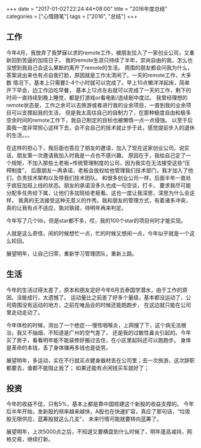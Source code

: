 +++
date = "2017-01-02T22:24:44+08:00"
title = "2016年度总结"
categories = ["心情随笔"]
tags = ["2016", "总结"]
+++

## 工作

今年4月，我放弃了我梦寐以求的remote工作，被朋友拉入了一家创业公司，又重新回到苦逼的加班日子。
我的remote生涯只持续了半年，崇尚自由的我，怎么也没想到我自己会这么果断的离开了remote的生活。
周围的朋友都会问我为什么，答案说出来也有点自我打脸，原因就是工作太清闲了。一天的remote工作，大多数
情况下，基本上只需要2-4个小时就可以完成了。早上10点懒洋洋起床，简单开下早会，边工作边吃早餐，
基本上12点左右就可以完成了一天的工作，剩下的时间一直持续到晚上睡觉，都是打游戏or看电影/连续剧中度过。
我曾经理想的remote状态是，工作之余可以去旅游或者进行我的业余项目，一直到我的业余项目可以支撑起我的生活，
但是我太高估自己的自制力了，在那种极度自由和极多空余时间的remote工作下，我自己制定的目标也被懒惰一点一点侵蚀。
以至于后面我一度非常担心这样下去，会不会自己的技术就止步于此，感觉提前步入的退休的生活。。。

在这样的担心下，我后面也答应了朋友的邀请，加入了现在这家创业公司。说实话，朋友第一次邀请我加入时我是一点也不感兴趣，
原因在于，我给自己定了一个规矩，不加入那些土老板+传统管理制度的公司，因为我实在无法接受这些“压榨制度”，
后面朋友一再承诺，老板会放权给他管理我们技术部门，我才加入了他们，负责技术架构以及带我们技术团队。
和很多创业公司一样，后面半年一直处于疯狂加班上线的状态。朋友的承诺没多久也成一句空谈，打卡，
要求我尽可能分配多任务给下属，让他们多加班给老板看。这也一度让我深思，深思为什么会这样，
我真的无法接受这种无意义的作秀。我和朋友的管理方式，有着诸多冲突，真的让我有点不适应，孰对孰错，待明年再来判定。

今年写了几个lib，但是star都不多，哎，我的100个star的项目何时才能实现。

人就是这么奇怪，闲的时候想忙一点，忙的时候又想闲一点，今年似乎就是一个这么轮回。

展望明年，让自己归零，重新学习管理团队，重新上路。

## 生活

今年的生活过得太差了，原本和朋友定好今年6月去泰国学潜水，由于工作的原因，没能成行，太遗憾了。
运动量比之前差了好多个量级，基本都没运动了，公司周围没有运动的地方，之前在唯品会的时候还能跑跑步，
在这边就只能在公司里走动走动了。

今年体检的时候，测出了一个绝症---慢性咽喉炎，上网搜了下，这个病无法根治，我又不抽烟，不知道是广州的空气差了，
还是我的过敏性鼻炎引起的。今年买了房子，看看明年能不能装修好搬过去住，在小区里起码还可以跑跑步。
身体是革命的本钱，丢了身体赚再多钱也是徒劳。


展望明年，多运动，实在不行就买点健身器材丢在公司里；去一次旅游，这次辞职都要去，谁都不能阻止我了；
如果还能有点闲钱买车就好了；

## 投资

今年的收益不佳，只有5%，基本上都是靠中国核建这个新股的收益支撑的。
今年后半年开始，发新股的频率越来越快，A股也在快速扩容，真应了那句话，“垃圾股无限供应，蓝筹股就这么几支”，
未来行情可能就要转向蓝筹了。

展望明年，上次5000点之后，不知道又要横盘到什么时候了，明年逢高减持，网格交易，继续打新。